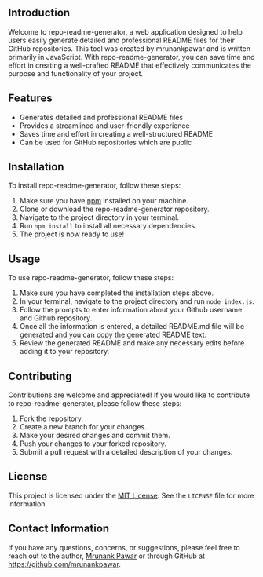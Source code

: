 ## Introduction
Welcome to repo-readme-generator, a web application designed to help users easily generate detailed and professional README files for their GitHub repositories. This tool was created by mrunankpawar and is written primarily in JavaScript. With repo-readme-generator, you can save time and effort in creating a well-crafted README that effectively communicates the purpose and functionality of your project.

## Features
- Generates detailed and professional README files
- Provides a streamlined and user-friendly experience
- Saves time and effort in creating a well-structured README
- Can be used for GitHub repositories which are public

## Installation
To install repo-readme-generator, follow these steps:

1. Make sure you have [npm](https://www.npmjs.com/) installed on your machine.
2. Clone or download the repo-readme-generator repository.
3. Navigate to the project directory in your terminal.
4. Run `npm install` to install all necessary dependencies.
5. The project is now ready to use!

## Usage
To use repo-readme-generator, follow these steps:

1. Make sure you have completed the installation steps above.
2. In your terminal, navigate to the project directory and run `node index.js`.
3. Follow the prompts to enter information about your Github username and Github repository.
4. Once all the information is entered, a detailed README.md file will be generated and you can copy the generated README text.
5. Review the generated README and make any necessary edits before adding it to your repository.

## Contributing
Contributions are welcome and appreciated! If you would like to contribute to repo-readme-generator, please follow these steps:

1. Fork the repository.
2. Create a new branch for your changes.
3. Make your desired changes and commit them.
4. Push your changes to your forked repository.
5. Submit a pull request with a detailed description of your changes.

## License
This project is licensed under the [MIT License](https://choosealicense.com/licenses/mit/). See the `LICENSE` file for more information.

## Contact Information
If you have any questions, concerns, or suggestions, please feel free to reach out to the author, [Mrunank Pawar](https://www.linkedin.com/in/mrunankpawar/) or through GitHub at https://github.com/mrunankpawar.
